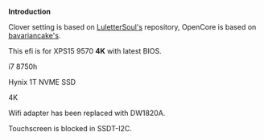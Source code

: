 **Introduction**



Clover setting is based on [LuletterSoul's](https://github.com/LuletterSoul/Dell-XPS-15-9570-macOS-Mojave) repository,  OpenCore is based on [bavariancake's](https://github.com/bavariancake/XPS9570-macOS).



This efi is for XPS15 9570 **4K** with latest BIOS.

i7 8750h

Hynix 1T NVME SSD

4K 

Wifi adapter has been replaced with DW1820A.



Touchscreen is blocked in SSDT-I2C.



